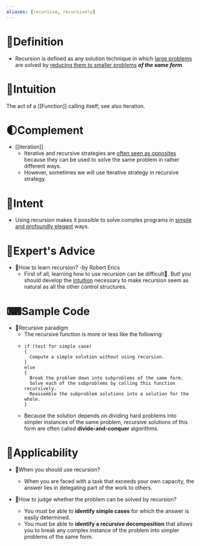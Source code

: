 ```yaml
---
aliases: [recursive, recursively]
---
```


# 📝Definition
- Recursion is defined as any solution technique in which <u>large problems</u> are solved by <u>reducing them to smaller problems</u> ***of the same form***.

# 🧠Intuition
The act of a [[Function]] calling itself; see also iteration.

# 🌓Complement
- [[iteration]]
    - Iterative and recursive strategies are <u>often seen as opposites</u> because they can be used to solve the same problem in rather different ways.
    - However, sometimes we will use iterative strategy in recursive strategy.

# 🎯Intent
- Using recursion makes it possible to solve complex programs in <u>simple and profoundly elegant</u> ways.

# 🥼Expert's Advice
- 📌How to learn recursion? -by Robert Erics
    - First of all, learning how to use recursion can be difficult🙁. But! you should develop the <u>intuition</u> necessary to make recursion seem as natural as all the other control structures.
    
# ⌨Sample Code
- 📌Recursive paradigm
    - The recursive function is more or less like the following:
    - ```
      if (test for simple case)
      {
        Compute a simple solution without using recursion.
      }
      else
      {
        Break the problem down into subproblems of the same form.
        Solve each of the subproblems by calling this function recursively.
        Reassemble the subproblem solutions into a solution for the whole.
      }
      ```
    - Because the solution depends on dividing hard problems into simpler instances of the same problem, recursive solutions of this form are often called **divide-and-conquer** algorithms.

    
# 🤳Applicability
- 📌When you should use recursion?
    - When you are faced with a task that exceeds your own capacity, the answer lies in delegating part of the work to others.
    
- 📌How to judge whether the problem can be solved by recursion?
    - You must be able to **identify simple cases** for which the answer is easily determined.
    - You must be able to **identify a recursive decomposition** that allows you to break any complex instance of the problem into simpler problems of the same form.
    